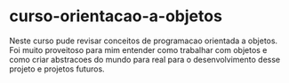 # curso-orientacao-a-objetos

Neste curso pude revisar conceitos de programacao orientada a objetos.
Foi muito proveitoso para mim entender como trabalhar com objetos e como criar abstracoes do mundo para real para  o desenvolvimento desse projeto e projetos futuros.
